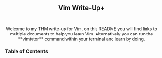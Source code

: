 <div align="center">
    <h2>
        <strong>Vim Write-Up+</strong>
    </h2>
    <br>
    <p>
        Welcome to my THM write-up for Vim, on this README you will find links to multiple documents to help you learn Vim. Alternatively you can run the **vimtutor** command within your terminal and learn by doing.
    </p>
</div>

### Table of Contents


